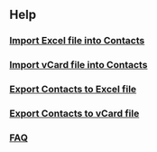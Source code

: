 ## Help

### [Import Excel file into Contacts](https://youtu.be/ZWh2UekhBRA)

### [Import vCard file into Contacts](https://youtu.be/kWl9GC4IYs8)

### [Export Contacts to Excel file](https://youtu.be/wWOEpPV5oH0)

### [Export Contacts to vCard file](https://youtu.be/ZlciEcoiBjQ)

### [FAQ]()